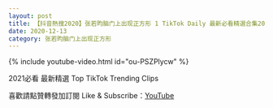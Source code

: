 ```yaml
---
layout: post
title: 【抖音熱搜2020】张若昀脑门上出现正方形 1 TikTok Daily 最新必看精選合集2020 12 13
date: 2020-12-13
category: 张若昀脑门上出现正方形
---
```


{% include youtube-video.html id="ou-PSZPlycw" %}

2021必看 最新精選 Top TikTok Trending Clips

喜歡請點贊轉發加訂閱 Like & Subscribe：[YouTube](https://www.youtube.com/channel/UCAoR7VcanIPd04uEq_GIylA/videos)

